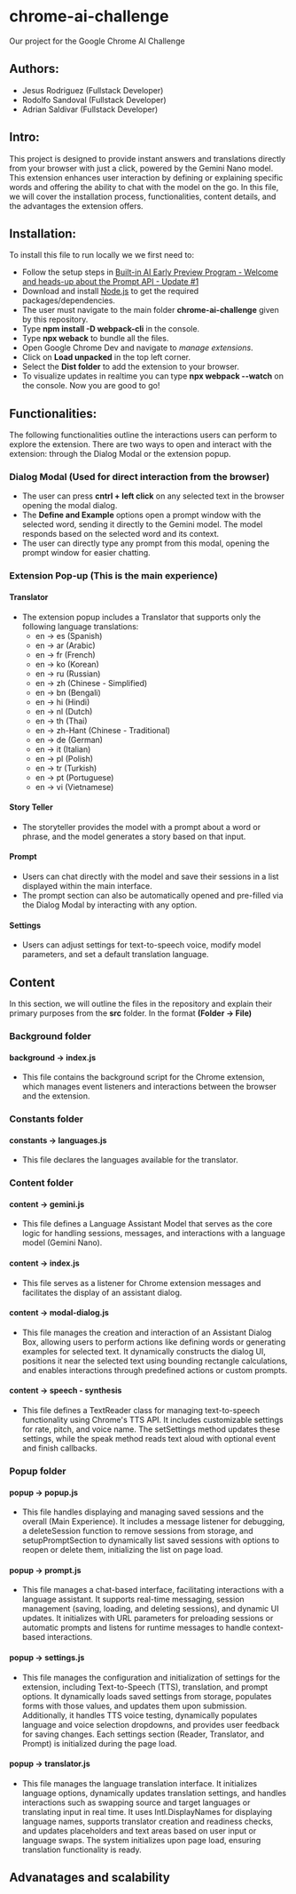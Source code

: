 # chrome-ai-challenge
Our project for the Google Chrome AI Challenge

## Authors:
- Jesus Rodriguez (Fullstack Developer)
- Rodolfo Sandoval (Fullstack Developer)
- Adrian Saldivar (Fullstack Developer)

## Intro:
This project is designed to provide instant answers and translations directly from your browser with just a click, powered by the Gemini Nano model. This extension enhances user interaction by defining or explaining specific words and offering the ability to chat with the model on the go. In this file, we will cover the installation process, functionalities, content details, and the advantages the extension offers.

## Installation:
To install this file to run locally we we first need to:
- Follow the setup steps in [Built-in AI Early Preview Program - Welcome and heads-up about the Prompt API - Update #1
](https://docs.google.com/document/d/1VG8HIyz361zGduWgNG7R_R8Xkv0OOJ8b5C9QKeCjU0c/edit?tab=t.0)
- Download and install [Node.js](https://nodejs.org/en) to get the required packages/dependencies. 
- The user must navigate to the main folder **chrome-ai-challenge** given by this repository.
- Type **npm install -D webpack-cli** in the console.
- Type **npx weback** to bundle all the files.
- Open Google Chrome Dev and navigate to *manage extensions*.
- Click on **Load unpacked** in the top left corner.
- Select the **Dist folder** to add the extension to your browser.
- To visualize updates in realtime you can type **npx webpack --watch** on the console.
Now you are good to go!

## Functionalities:
The following functionalities outline the interactions users can perform to explore the extension. There are two ways to open and interact with the extension: through the Dialog Modal or the extension popup.
### Dialog Modal (Used for direct interaction from the browser)
- The user can press **cntrl + left click** on any selected text in the browser opening the modal dialog.
- The **Define and Example** options open a prompt window with the selected word, sending it directly to the Gemini model. The model responds based on the selected word and its context.
- The user can directly type any prompt from this modal, opening the prompt window for easier chatting.
### Extension Pop-up (This is the main experience)
#### Translator
- The extension popup includes a Translator that supports only the following language translations:
  - en -> es (Spanish)
  - en -> ar (Arabic)
  - en -> fr (French)
  - en -> ko (Korean)
  - en -> ru (Russian)
  - en -> zh (Chinese - Simplified)
  - en -> bn (Bengali)
  - en -> hi (Hindi)
  - en -> nl (Dutch)
  - en -> th (Thai)
  - en -> zh-Hant (Chinese - Traditional)
  - en -> de (German)
  - en -> it (Italian)
  - en -> pl (Polish)
  - en -> tr (Turkish)
  - en -> pt (Portuguese)
  - en -> vi (Vietnamese)
#### Story Teller
- The storyteller provides the model with a prompt about a word or phrase, and the model generates a story based on that input.
#### Prompt
- Users can chat directly with the model and save their sessions in a list displayed within the main interface.
- The prompt section can also be automatically opened and pre-filled via the Dialog Modal by interacting with any option.
#### Settings
- Users can adjust settings for text-to-speech voice, modify model parameters, and set a default translation language.

## Content
In this section, we will outline the files in the repository and explain their primary purposes from the **src** folder. In the format **(Folder -> File)**
### Background folder
#### background -> index.js
- This file contains the background script for the Chrome extension, which manages event listeners and interactions between the browser and the extension.
### Constants folder
#### constants -> languages.js
- This file declares the languages available for the translator.
### Content folder
#### content -> gemini.js
- This file defines a Language Assistant Model that serves as the core logic for handling sessions, messages, and interactions with a language model (Gemini Nano). 
#### content -> index.js
- This file serves as a listener for Chrome extension messages and facilitates the display of an assistant dialog.
#### content -> modal-dialog.js
- This file manages the creation and interaction of an Assistant Dialog Box, allowing users to perform actions like defining words or generating examples for selected text. It dynamically constructs the dialog UI, positions it near the selected text using bounding rectangle calculations, and enables interactions through predefined actions or custom prompts.
#### content -> speech - synthesis
- This file defines a TextReader class for managing text-to-speech functionality using Chrome's TTS API. It includes customizable settings for rate, pitch, and voice name. The setSettings method updates these settings, while the speak method reads text aloud with optional event and finish callbacks.
### Popup folder
#### popup -> popup.js
- This file handles displaying and managing saved sessions and the overall (Main Experience). It includes a message listener for debugging, a deleteSession function to remove sessions from storage, and setupPromptSection to dynamically list saved sessions with options to reopen or delete them, initializing the list on page load.
#### popup -> prompt.js
- This file manages a chat-based interface, facilitating interactions with a language assistant. It supports real-time messaging, session management (saving, loading, and deleting sessions), and dynamic UI updates. It initializes with URL parameters for preloading sessions or automatic prompts and listens for runtime messages to handle context-based interactions.
#### popup -> settings.js
- This file manages the configuration and initialization of settings for the extension, including Text-to-Speech (TTS), translation, and prompt options. It dynamically loads saved settings from storage, populates forms with those values, and updates them upon submission. Additionally, it handles TTS voice testing, dynamically populates language and voice selection dropdowns, and provides user feedback for saving changes. Each settings section (Reader, Translator, and Prompt) is initialized during the page load.
#### popup -> translator.js
- This file manages the language translation interface. It initializes language options, dynamically updates translation settings, and handles interactions such as swapping source and target languages or translating input in real time. It uses Intl.DisplayNames for displaying language names, supports translator creation and readiness checks, and updates placeholders and text areas based on user input or language swaps. The system initializes upon page load, ensuring translation functionality is ready.

## Advanatages and scalability

  

